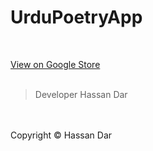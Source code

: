 # UrduPoetryApp


<br>

[View on Google Store](https://play.google.com/store/apps/details?id=com.hassandar.urdupoetry)
<br><br>
> Developer Hassan Dar

<br><br> Copyright © Hassan Dar
